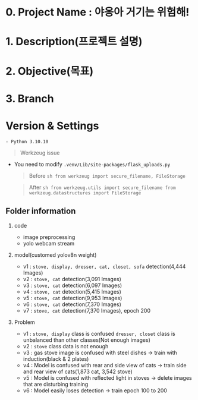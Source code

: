 # 0. Project Name : 야옹아 거기는 위험해!
# 1. Description(프로젝트 설명)
# 2. Objective(목표)
# 3. Branch

# Version & Settings
    - Python 3.10.10

> Werkzeug issue
- You need to modify `.venv/Lib/site-packages/flask_uploads.py`

    > Before
        ```sh
        from werkzeug import secure_filename, FileStorage
        ```

    > After
        ```sh
        from werkzeug.utils import secure_filename
        from werkzeug.datastructures import FileStorage
        ```

## Folder information
1. code
    - image preprocessing
    - yolo webcam stream

2. model(customed yolov8n weight)
    - v1 : `stove, display, dresser, cat, closet, sofa` detection(4,444 Images)
    - v2 : `stove, cat` detection(3,091 Images)
    - v3 : `stove, cat` detection(6,097 Images)
    - v4 : `stove, cat` detection(5,415 Images)
    - v5 : `stove, cat` detection(9,953 Images)
    - v6 : `stove, cat` detection(7,370 Images)
    - v7 : `stove, cat` detection(7,370 Images), epoch 200

3. Problem
    - v1 : `stove, display` class is confused
           `dresser, closet` class is unbalanced than other classes(Not enough images)
    - v2 : `stove` class data is not enough
    - v3 : gas stove image is confused with steel dishes → train with induction(black & 2 plates)
    - v4 : Model is confused with rear and side view of cats → train side and rear view of cats(1,873 cat, 3,542 stove)
    - v5 : Model is confused with reflected light in stoves → delete images that are disturbing training
    - v6 : Model easily loses detection → train epoch 100 to 200